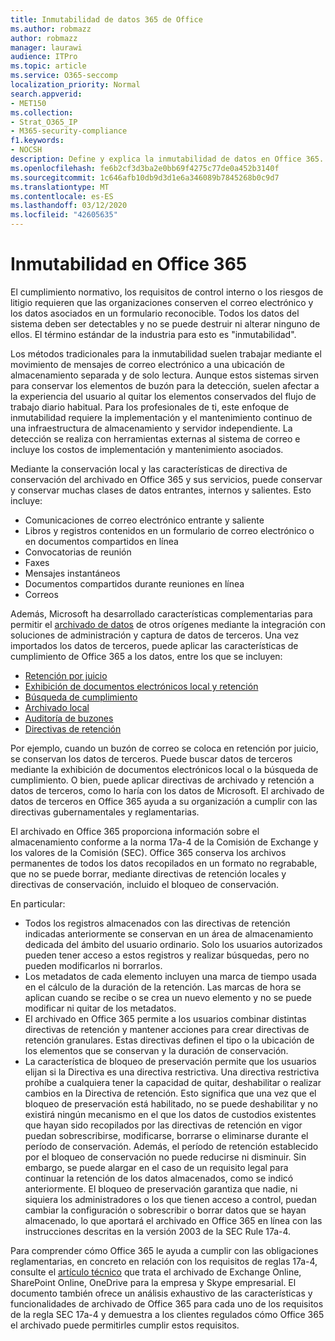```yaml
---
title: Inmutabilidad de datos 365 de Office
ms.author: robmazz
author: robmazz
manager: laurawi
audience: ITPro
ms.topic: article
ms.service: O365-seccomp
localization_priority: Normal
search.appverid:
- MET150
ms.collection:
- Strat_O365_IP
- M365-security-compliance
f1.keywords:
- NOCSH
description: Define y explica la inmutabilidad de datos en Office 365.
ms.openlocfilehash: fe6b2cf3d3ba2e0bb69f4275c77de0a452b3140f
ms.sourcegitcommit: 1c646afb10db9d3d1e6a346089b7845268b0c9d7
ms.translationtype: MT
ms.contentlocale: es-ES
ms.lasthandoff: 03/12/2020
ms.locfileid: "42605635"
---
```

# <a name="immutability-in-office-365"></a>Inmutabilidad en Office 365

El cumplimiento normativo, los requisitos de control interno o los riesgos de litigio requieren que las organizaciones conserven el correo electrónico y los datos asociados en un formulario reconocible. Todos los datos del sistema deben ser detectables y no se puede destruir ni alterar ninguno de ellos. El término estándar de la industria para esto es "inmutabilidad".

Los métodos tradicionales para la inmutabilidad suelen trabajar mediante el movimiento de mensajes de correo electrónico a una ubicación de almacenamiento separada y de solo lectura. Aunque estos sistemas sirven para conservar los elementos de buzón para la detección, suelen afectar a la experiencia del usuario al quitar los elementos conservados del flujo de trabajo diario habitual. Para los profesionales de ti, este enfoque de inmutabilidad requiere la implementación y el mantenimiento continuo de una infraestructura de almacenamiento y servidor independiente. La detección se realiza con herramientas externas al sistema de correo e incluye los costos de implementación y mantenimiento asociados.

Mediante la conservación local y las características de directiva de conservación del archivado en Office 365 y sus servicios, puede conservar y conservar muchas clases de datos entrantes, internos y salientes. Esto incluye:

- Comunicaciones de correo electrónico entrante y saliente
- Libros y registros contenidos en un formulario de correo electrónico o en documentos compartidos en línea
- Convocatorias de reunión
- Faxes
- Mensajes instantáneos
- Documentos compartidos durante reuniones en línea
- Correos

Además, Microsoft ha desarrollado características complementarias para permitir el [archivado de datos](https://support.office.com/article/Archiving-third-party-data-in-Office-365-0ce338d5-3666-4a18-86ab-c6910ff408cc) de otros orígenes mediante la integración con soluciones de administración y captura de datos de terceros. Una vez importados los datos de terceros, puede aplicar las características de cumplimiento de Office 365 a los datos, entre los que se incluyen:

- [Retención por juicio](https://docs.microsoft.com/microsoft-365/compliance/create-a-litigation-hold)
- [Exhibición de documentos electrónicos local y retención](https://docs.microsoft.com/microsoft-365/compliance/manage-legal-investigations)
- [Búsqueda de cumplimiento](https://docs.microsoft.com/microsoft-365/compliance/search-for-content)
- [Archivado local](https://docs.microsoft.com/microsoft-365/compliance/enable-archive-mailboxes)
- [Auditoría de buzones](https://docs.microsoft.com/microsoft-365/compliance/enable-mailbox-auditing)
- [Directivas de retención](https://docs.microsoft.com/microsoft-365/compliance/retention-policies)

Por ejemplo, cuando un buzón de correo se coloca en retención por juicio, se conservan los datos de terceros. Puede buscar datos de terceros mediante la exhibición de documentos electrónicos local o la búsqueda de cumplimiento. O bien, puede aplicar directivas de archivado y retención a datos de terceros, como lo haría con los datos de Microsoft. El archivado de datos de terceros en Office 365 ayuda a su organización a cumplir con las directivas gubernamentales y reglamentarias.

El archivado en Office 365 proporciona información sobre el almacenamiento conforme a la norma 17a-4 de la Comisión de Exchange y los valores de la Comisión (SEC). Office 365 conserva los archivos permanentes de todos los datos recopilados en un formato no regrabable, que no se puede borrar, mediante directivas de retención locales y directivas de conservación, incluido el bloqueo de conservación.

En particular:

- Todos los registros almacenados con las directivas de retención indicadas anteriormente se conservan en un área de almacenamiento dedicada del ámbito del usuario ordinario. Solo los usuarios autorizados pueden tener acceso a estos registros y realizar búsquedas, pero no pueden modificarlos ni borrarlos.
- Los metadatos de cada elemento incluyen una marca de tiempo usada en el cálculo de la duración de la retención. Las marcas de hora se aplican cuando se recibe o se crea un nuevo elemento y no se puede modificar ni quitar de los metadatos.
- El archivado en Office 365 permite a los usuarios combinar distintas directivas de retención y mantener acciones para crear directivas de retención granulares. Estas directivas definen el tipo o la ubicación de los elementos que se conservan y la duración de conservación.
- La característica de bloqueo de preservación permite que los usuarios elijan si la Directiva es una directiva restrictiva. Una directiva restrictiva prohíbe a cualquiera tener la capacidad de quitar, deshabilitar o realizar cambios en la Directiva de retención. Esto significa que una vez que el bloqueo de preservación está habilitado, no se puede deshabilitar y no existirá ningún mecanismo en el que los datos de custodios existentes que hayan sido recopilados por las directivas de retención en vigor puedan sobrescribirse, modificarse, borrarse o eliminarse durante el período de conservación. Además, el período de retención establecido por el bloqueo de conservación no puede reducirse ni disminuir. Sin embargo, se puede alargar en el caso de un requisito legal para continuar la retención de los datos almacenados, como se indicó anteriormente. El bloqueo de preservación garantiza que nadie, ni siquiera los administradores o los que tienen acceso a control, puedan cambiar la configuración o sobrescribir o borrar datos que se hayan almacenado, lo que aportará el archivado en Office 365 en línea con las instrucciones descritas en la versión 2003 de la SEC Rule 17a-4.

Para comprender cómo Office 365 le ayuda a cumplir con las obligaciones reglamentarias, en concreto en relación con los requisitos de reglas 17a-4, consulte el [artículo técnico](https://www.microsoft.com/microsoft-365/blog/wp-content/uploads/2015/11/Microsoft-EOA-White-Paper.pdf) que trata el archivado de Exchange Online, SharePoint Online, OneDrive para la empresa y Skype empresarial. El documento también ofrece un análisis exhaustivo de las características y funcionalidades de archivado de Office 365 para cada uno de los requisitos de la regla SEC 17a-4 y demuestra a los clientes regulados cómo Office 365 el archivado puede permitirles cumplir estos requisitos.
